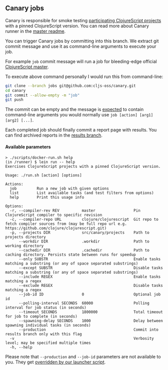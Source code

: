 
## Canary jobs

Canary is responsible for smoke testing [participating ClojureScript projects](https://github.com/cljs-oss/canary/tree/master/runner/src/canary/projects) with a pinned ClojureScript version.
You can read more about Canary runner in the [master readme](https://github.com/cljs-oss/canary/tree/master).

You can trigger Canary jobs by committing into this branch. We extract git commit message and use it as command-line arguments to execute your job. 

For example `job` commit message will run a job for bleeding-edge official [ClojureScript master](https://github.com/clojure/clojurescript/tree/master).

To execute above command personally I would run this from command-line:

```bash
git clone --branch jobs git@github.com:cljs-oss/canary.git
cd canary
git commit --allow-empty -m "job"
git push
```

The commit can be empty and the message is [expected](https://github.com/cljs-oss/canary/blob/3a555f984f27dea52af2d756df28647af208b08d/scripts/travis-entrypoint.sh#L16) 
to contain command-line arguments you would normally use `job [action] [arg1] [arg2] [...]`.

Each completed job should finally commit a report page with results. You can find archived reports in the [results branch](https://github.com/cljs-oss/canary/tree/results).

#### Available parameters

```text
> ./scripts/docker-run.sh help
(in /runner) $ lein run -- help
Exercises ClojureScript projects with a pinned ClojureScript version.

Usage: ./run.sh [action] [options]

Actions:
  job         Run a new job with given options
  list        List available tasks (and test filters from options)
  help        Print this usage info

Options:
  -r, --compiler-rev REV          master                 Pin ClojureScript compiler to specific revision
  -c, --compiler-repo URL         clojure/clojurescript  Git repo to fetch compiler sources from (may be full repo url e.g. https://github.com/clojure/clojurescript.git)
  -p, --projects DIR              src/canary/projects    Path to projects directory
      --workdir DIR               .workdir               Path to working directory
      --cachedir DIR              .cachedir              Path to caching directory. Persists state between runs for speedup
      --only SUBSTR                                      Enable tasks matching a substring (or any of space separated substrings)
      --except SUBSTR                                    Disable tasks matching a substring (or any of space separated substrings)
      --include REGEX                                    Enable tasks matching a regex
      --exclude REGEX                                    Disable tasks matching a regex
      --job-id ID                 0                      Optional job id
      --polling-interval SECONDS  60000                  Polling interval for job status (in seconds)
      --timeout SECONDS           1800000                Total timeout for job to complete (in seconds)
      --spawning-delay SECONDS    1000                   Delay between spawning individual tasks (in seconds)
      --production                                       Commit into results branch only with this flag
  -v                                                     Verbosity level; may be specified multiple times
  -h, --help
```

Please note that `--production` and `--job-id` parameters are not available to you. They get [overridden by our launcher script](https://github.com/cljs-oss/canary/blob/3a555f984f27dea52af2d756df28647af208b08d/scripts/travis-entrypoint.sh#L31).
